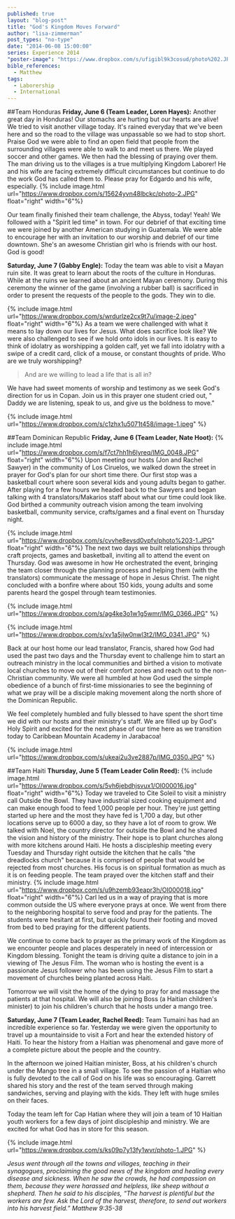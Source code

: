```yaml
---
published: true
layout: "blog-post"
title: "God's Kingdom Moves Forward"
author: "lisa-zimmerman"
post_types: "no-type"
date: "2014-06-08 15:00:00"
series: Experience 2014
"poster-image": "https://www.dropbox.com/s/ufigibl9k3cosud/photo%202.JPG"
bible_references: 
  - Matthew
tags: 
  - Laborership
  - International
---
```


##Team Honduras
**Friday, June 6 (Team Leader, Loren Hayes):** Another great day in Honduras!  Our stomachs are hurting but our hearts are alive!  We tried to visit another village today. It's rained everyday that we've been here and so the road to the village was unpassable so we had to stop short.  Praise God we were able to find an open field that people from the surrounding villages were able to walk to and meet us there.  We played soccer and other games.  We then had the blessing of praying over them.  The man driving us to the villages is a true multiplying Kingdom Laborer!  He and his wife are facing extremely difficult circumstances but continue to do the work God has called them to.  Please pray for Edgardo and his wife, especially. {% include image.html url="https://www.dropbox.com/s/15624yvn48lbckc/photo-2.JPG" float="right" width="6"%}

Our team finally finished their team challenge, the Abyss, today!  Yeah!  We followed with a "Spirit led time" in town.  For our debrief of that exciting time we were joined by another American studying in Guatemala.  We were able to encourage her with an invitation to our worship and debrief of our time downtown.  She's an awesome Christian girl who is friends with our host.  God is good!

**Saturday, June 7 (Gabby Engle):** Today the team was able to visit a Mayan ruin site. It was great to learn about the roots of the culture in Honduras. While at the ruins we learned about an ancient Mayan ceremony. During this ceremony the winner of the game (involving a rubber ball) is sacrificed in order to present the requests of the people to the gods. They win to die. 

{% include image.html url="https://www.dropbox.com/s/wrdurlze2cx9t7u/image-2.jpeg" float="right" width="6"%} As a team we were challenged with what it means to lay down our lives for Jesus. What does sacrifice look like? 
We were also challenged to see if we hold onto idols in our lives. It is easy to think of idolatry as worshipping a golden calf, yet we fall
into idolatry with a swipe of a credit card, click of a mouse, or constant thoughts of pride.  Who are we truly worshipping? 
>And are we willing to lead a life that is all in?

We have had sweet moments of worship and testimony as we seek God's direction for us in Copan.  Join us in this prayer one student cried out, " Daddy we are listening, speak to us, and give us the boldness to move."

{% include image.html url="https://www.dropbox.com/s/c1zhx1u5071t458/image-1.jpeg" %}

##Team Dominican Republic
**Friday, June 6 (Team Leader, Nate Hoot):** {% include image.html url="https://www.dropbox.com/s/f7ct7hh1h6lyreq/IMG_0048.JPG" float="right" width="6"%} Upon meeting our hosts (Jon and Rachel Sawyer) in the community of Los Ciruelos, we walked down the street in prayer for God's plan for our short time there. Our first stop was a basketball court where soon several kids and young adults began to gather. After playing for a few hours we headed back to the Sawyers and began talking with 4 translators/Makarios staff about what our time could look like. God birthed a community outreach vision among the team involving basketball, community service, crafts/games and a final event on Thursday night. 

{% include image.html url="https://www.dropbox.com/s/cvvhe8evsd0vpfv/photo%203-1.JPG" float="right" width="6"%} The next two days we built relationships through craft projects, games and basketball, inviting all to attend the event on Thursday. God was awesome in how He orchestrated the event, bringing the team closer through the planning process and helping them (with the translators) communicate the message of hope in Jesus Christ. The night concluded with a bonfire where about 150 kids, young adults and some parents heard the gospel through team testimonies. 

{% include image.html url="https://www.dropbox.com/s/ag4ke3o1w1g5wmr/IMG_0366.JPG" %}

{% include image.html url="https://www.dropbox.com/s/xv1a5jlw0nwl3t2/IMG_0341.JPG" %}

Back at our host home our lead translator, Francis, shared how God had used the past two days and the Thursday event to challenge him to start an outreach ministry in the local communities and birthed a vision to motivate local churches to move out of their comfort zones and reach out to the non-Christian community. We were all humbled at how God used the simple obedience of a bunch of first-time missionaries to see the beginning of what we pray will be a disciple making movement along the north shore of the Dominican Republic. 

We feel completely humbled and fully blessed to have spent the short time we did with our hosts and their ministry's staff. We are filled up by God's Holy Spirit and excited for the next phase of our time here as we transition today to Caribbean Mountain Academy in Jarabacoa! 

{% include image.html url="https://www.dropbox.com/s/ukeai2u3ve2887p/IMG_0350.JPG" %}

##Team Haiti
**Thursday, June 5 (Team Leader Colin Reed):** {% include image.html url="https://www.dropbox.com/s/5vh6jebdhjsvux1/OI000016.jpg" float="right" width="6"%}  Today we traveled to Cite Soleil to visit a ministry call Outside the Bowl. They have industrial sized cooking equipment and can make enough food to feed 1,000 people per hour. They're just getting started up here and the most they have fed is 1,700 a day, but other locations serve up to 6000 a day, so they have a lot of room to grow. We talked with Noel, the country director for outside the Bowl and he shared the vision and history of the ministry. Their hope is to plant churches along with more kitchens around Haiti. He hosts a discipleship meeting every Tuesday and Thursday right outside the kitchen that he calls "the dreadlocks church" because it is comprised of people that would be rejected from most churches. His focus is on spiritual formation as much as it is on feeding people. The team prayed over the kitchen staff and their ministry. {% include image.html url="https://www.dropbox.com/s/u9hzemb93eapr3h/OI000018.jpg" float="right" width="6"%} Carl led us in a way of praying that is more common outside the US where everyone prays at once. We went from there to the neighboring hospital to serve food and pray for the patients. The students were hesitant at first, but quickly found their footing and moved from bed to bed praying for the different patients.

We continue to come back to prayer as the primary work of the Kingdom as we encounter people and places desperately in need of intercession or Kingdom blessing. Tonight the team is driving quite a distance to join in a viewing of The Jesus Film. The woman who is hosting the event is a passionate Jesus follower who has been using the Jesus Film to start a movement of churches being planted across Haiti.

Tomorrow we will visit the home of the dying to pray for and massage the patients at that hospital. We will also be joining Boss (a Haitian children's minister) to join his children's church that he hosts under a mango tree. 

**Saturday, June 7 (Team Leader, Rachel Reed):** Team Tumaini has had an incredible experience so far.  Yesterday we were given the opportunity to travel up a mountainside to visit a Fort and hear the extended history of Haiti. To hear the history from a Haitian was phenomenal and gave more of a complete picture about the people and the country. 

In the afternoon we joined Haitian minister, Boss, at his children's church under the Mango tree in a small village. To see the passion of a Haitian who is fully devoted to the call of God on his life was so encouraging. Garrett shared his story and the rest of the team served through making sandwiches, serving and playing with the kids. They left with huge smiles on their faces. 

Today the team left for Cap Hatian where they will join a team of 10 Haitian youth workers for a few days of joint discipleship and ministry. We are excited for what God has in store for this season.

{% include image.html url="https://www.dropbox.com/s/ks09p7y13fy1wvr/photo-1.JPG" %}

*Jesus went through all the towns and villages, teaching in their synagogues, proclaiming the good news of the kingdom and healing every disease and sickness. When he saw the crowds, he had compassion on them, because they were harassed and helpless, like sheep without a shepherd. Then he said to his disciples, “The harvest is plentiful but the workers are few. Ask the Lord of the harvest, therefore, to send out workers into his harvest field.” Matthew 9:35-38*